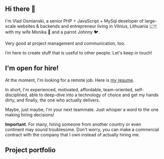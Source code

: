 ## Hi there 👋

I'm Vlad Osmianski, a senior PHP + JavaScript + MySql developer of large-scale
websites & backends and entrepreneur living in Vilnius,
Lithuania 🇱🇹 with my wife Monika 👩 and a parrot Johnny 🐦.

Very good at project management and communication, too.

I’m here to create stuff that is useful to other people. Let's
keep in touch!

## I'm open for hire!

At the moment, I'm looking for a remote job. Here is [my resume](https://www.softnova.lt/resume-vlad-osmianski.pdf). 

In short, I'm experienced, motivated, affordable, team-oriented, self-disciplined, able to deep-dive into a technology of choice and get my hands dirty, and finally, the one who actually delivers.

Maybe, just maybe, I'm your next teammate. Just whisper a word to the one making hiring decisions!

**Important**. For many, hiring someone from another country or even continent may sound troublesome. Don't worry, you can make a commercial contract with the company that I own instead of actually hiring me.

## Project portfolio
